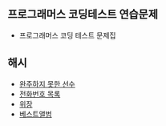 ## 프로그래머스 코딩테스트 연습문제
- 프로그래머스 코딩 테스트 문제집

## 해시
- [완주하지 못한 선수](./Marathon.java)
- [전화번호 목록](./PhoneBook.java)
- [위장](./SpyClothes.java)
- [베스트앨범](./BestAlbum.java)
